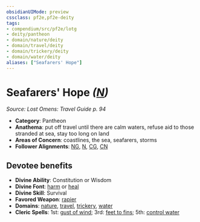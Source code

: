 ```yaml
---
obsidianUIMode: preview
cssclass: pf2e,pf2e-deity
tags:
- compendium/src/pf2e/lotg
- deity/pantheon
- domain/nature/deity
- domain/travel/deity
- domain/trickery/deity
- domain/water/deity
aliases: ["Seafarers' Hope"]
---
```

# Seafarers' Hope *([N](rules/traits/n-b1.md "Neutral Alignment Trait"))*  
*Source: Lost Omens: Travel Guide p. 94*  

- **Category**: Pantheon
- **Anathema**: put off travel until there are calm waters, refuse aid to those stranded at sea, stay too long on land
- **Areas of Concern**: coastlines, the sea, seafarers, storms
- **Follower Alignments**: [NG](rules/traits/ng-b1.md "Neutral Good Alignment Trait"), [N](rules/traits/n-b1.md "Neutral Alignment Trait"), [CG](rules/traits/cg-b1.md "Chaotic Good Alignment Trait"), [CN](rules/traits/cn-b1.md "Chaotic Neutral Alignment Trait")

## Devotee benefits

- **Divine Ability**: Constitution or Wisdom
- **Divine Font**: [harm](compendium/spells/harm.md) or [heal](compendium/spells/heal.md)
- **Divine Skill**: Survival
- **Favored Weapon**: [rapier](compendium/equipment/items/rapier.md)
- **Domains**: [nature](compendium/setting/domains.md#Nature), [travel](compendium/setting/domains.md#Travel), [trickery](compendium/setting/domains.md#Trickery), [water](compendium/setting/domains.md#Water)
- **Cleric Spells**: 1st: [gust of wind](compendium/spells/gust-of-wind.md); 3rd: [feet to fins](compendium/spells/feet-to-fins.md); 5th: [control water](compendium/spells/control-water.md)
